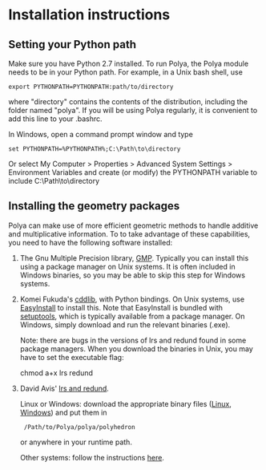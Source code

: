 Installation instructions
=========================

Setting your Python path
------------------------

Make sure you have Python 2.7 installed. To run Polya, the Polya module needs to be in your Python path. For example, in a Unix bash shell, use

    export PYTHONPATH=PYTHONPATH:path/to/directory

where "directory" contains the contents of the distribution, including the folder named "polya". If you will be using Polya regularly, it is convenient to add this line to your .bashrc.

In Windows, open a command prompt window and type

    set PYTHONPATH=%PYTHONPATH%;C:\Path\to\directory

Or select My Computer > Properties > Advanced System Settings > Environment Variables and create (or modify) the PYTHONPATH variable to include C:\Path\to\directory


Installing the geometry packages
--------------------------------

Polya can make use of more efficient geometric methods to handle additive and multiplicative information. To to take advantage of these capabilities, you need to have the following software installed:

1. The Gnu Multiple Precision library, [GMP](https://gmplib.org/). Typically you can install this using a package manager on Unix systems. It is often included in Windows binaries, so you may be able to skip this step for Windows systems.

2. Komei Fukuda's [cddlib](https://pypi.python.org/pypi/pycddlib/#downloads), with Python bindings. On Unix systems, use [EasyInstall](http://peak.telecommunity.com/DevCenter/EasyInstall) to install this. Note that EasyInstall is bundled with [setuptools](https://pypi.python.org/pypi/setuptools), which is typically available from a package manager. On Windows, simply download and run the relevant binaries (.exe). 

    Note: there are bugs in the versions of lrs and redund found in some package managers. When you download the binaries in Unix, you may have to set the executable flag:

    chmod a+x lrs redund

3. David Avis' [lrs and redund](http://cgm.cs.mcgill.ca/~avis/C/lrs.html). 

    Linux or Windows: download the appropriate binary files ([Linux](http://cgm.cs.mcgill.ca/~avis/C/lrslib/binaries/linux/), [Windows](http://cgm.cs.mcgill.ca/~avis/C/lrslib/binaries/windows/)) and put them in 
   
        /Path/to/Polya/polya/polyhedron
       
    or anywhere in your runtime path.

    Other systems: follow the instructions [here](http://cgm.cs.mcgill.ca/~avis/C/lrslib/USERGUIDE.html#Installation%20Section).

